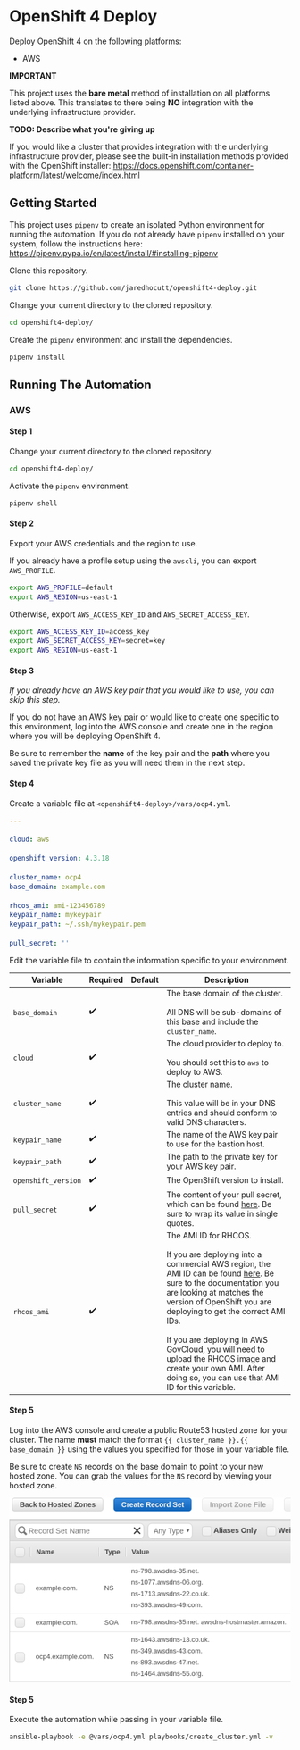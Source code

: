 # OpenShift 4 Deploy

Deploy OpenShift 4 on the following platforms:

- AWS

**IMPORTANT**

This project uses the **bare metal** method of installation on all platforms
listed above. This translates to there being **NO** integration with the underlying
infrastructure provider.

**TODO: Describe what you're giving up**

If you would like a cluster that provides integration with the underlying
infrastructure provider, please see the built-in installation methods provided
with the OpenShift installer:
https://docs.openshift.com/container-platform/latest/welcome/index.html

## Getting Started

This project uses `pipenv` to create an isolated Python environment for running
the automation. If you do not already have `pipenv` installed on your system,
follow the instructions here:
https://pipenv.pypa.io/en/latest/install/#installing-pipenv

Clone this repository.

```bash
git clone https://github.com/jaredhocutt/openshift4-deploy.git
```

Change your current directory to the cloned repository.

```bash
cd openshift4-deploy/
```

Create the `pipenv` environment and install the dependencies.

```bash
pipenv install
```

## Running The Automation

### AWS

#### Step 1

Change your current directory to the cloned repository.

```bash
cd openshift4-deploy/
```

Activate the `pipenv` environment.

```bash
pipenv shell
```

#### Step 2

Export your AWS credentials and the region to use.

If you already have a profile setup using the
`awscli`, you can export `AWS_PROFILE`.

```bash
export AWS_PROFILE=default
export AWS_REGION=us-east-1
```

Otherwise, export `AWS_ACCESS_KEY_ID`
and `AWS_SECRET_ACCESS_KEY`.

```bash
export AWS_ACCESS_KEY_ID=access_key
export AWS_SECRET_ACCESS_KEY=secret=key
export AWS_REGION=us-east-1
```

#### Step 3

*If you already have an AWS key pair that you would like to use, you can skip
this step.*

If you do not have an AWS key pair or would like to create one specific to this
environment, log into the AWS console and create one in the region where you
will be deploying OpenShift 4.

Be sure to remember the **name** of the key pair and the **path** where you
saved the private key file as you will need them in the next step.

#### Step 4

Create a variable file at `<openshift4-deploy>/vars/ocp4.yml`.

```yaml
---

cloud: aws

openshift_version: 4.3.18

cluster_name: ocp4
base_domain: example.com

rhcos_ami: ami-123456789
keypair_name: mykeypair
keypair_path: ~/.ssh/mykeypair.pem

pull_secret: ''
```

Edit the variable file to contain the information specific to your
environment.

| Variable            | Required           | Default | Description                                                                                                                                                                                                                                                                                                                                                                                                                            |
| ------------------- | ------------------ | ------- | -------------------------------------------------------------------------------------------------------------------------------------------------------------------------------------------------------------------------------------------------------------------------------------------------------------------------------------------------------------------------------------------------------------------------------------- |
| `base_domain`       | :heavy_check_mark: |         | The base domain of the cluster.<br><br>All DNS will be sub-domains of this base and include the `cluster_name`.                                                                                                                                                                                                                                                                                                                        |
| `cloud`             | :heavy_check_mark: |         | The cloud provider to deploy to.<br><br>You should set this to `aws` to deploy to AWS.                                                                                                                                                                                                                                                                                                                                                 |
| `cluster_name`      | :heavy_check_mark: |         | The cluster name.<br><br>This value will be in your DNS entries and should conform to valid DNS characters.                                                                                                                                                                                                                                                                                                                            |
| `keypair_name`      | :heavy_check_mark: |         | The name of the AWS key pair to use for the bastion host.                                                                                                                                                                                                                                                                                                                                                                              |
| `keypair_path`      | :heavy_check_mark: |         | The path to the private key for your AWS key pair.                                                                                                                                                                                                                                                                                                                                                                                     |
| `openshift_version` | :heavy_check_mark: |         | The OpenShift version to install.                                                                                                                                                                                                                                                                                                                                                                                                      |
| `pull_secret`       | :heavy_check_mark: |         | The content of your pull secret, which can be found [here](pull_secret). Be sure to wrap its value in single quotes.                                                                                                                                                                                                                                                                                                                   |
| `rhcos_ami`         | :heavy_check_mark: |         | The AMI ID for RHCOS.<br><br>If you are deploying into a commercial AWS region, the AMI ID can be found [here](rhcos_ami_ids). Be sure to the documentation you are looking at matches the version of OpenShift you are deploying to get the correct AMI IDs.<br><br>If you are deploying in AWS GovCloud, you will need to upload the RHCOS image and create your own AMI. After doing so, you can use that AMI ID for this variable. |

[pull_secret]: https://cloud.redhat.com/openshift/install/metal/user-provisioned
[rhcos_ami_ids]: https://docs.openshift.com/container-platform/latest/installing/installing_aws/installing-aws-user-infra.html#installation-aws-user-infra-rhcos-ami_installing-aws-user-infra

#### Step 5

Log into the AWS console and create a public Route53 hosted zone for your
cluster. The name **must** match the format `{{ cluster_name }}.{{ base_domain }}`
using the values you specified for those in your variable file.

Be sure to create `NS` records on the base domain to point to your new hosted
zone. You can grab the values for the `NS` record by viewing your hosted zone.

![Route53 NS Record](docs/images/route53_ns.png)

#### Step 5

Execute the automation while passing in your variable file.

```bash
ansible-playbook -e @vars/ocp4.yml playbooks/create_cluster.yml -v
```
